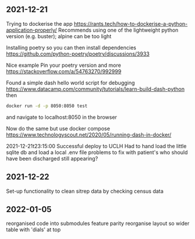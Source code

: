 ## 2021-12-21
Trying to dockerise the app
https://rants.tech/how-to-dockerise-a-python-application-properly/
Recommends using one of the lightweight python version (e.g. buster); alpine can be too light

Installing poetry so you can then install dependencies
https://github.com/python-poetry/poetry/discussions/3933

Nice example
Pin your poetry version and more
https://stackoverflow.com/a/54763270/992999

Found a simple dash hello world script for debugging
https://www.datacamp.com/community/tutorials/learn-build-dash-python
then
```sh
docker run -d -p 8050:8050 test
```
and navigate to localhost:8050 in the browser

Now do the same but use docker compose
https://www.technologyscout.net/2020/05/running-dash-in-docker/

2021-12-21t23:15:00
Successful deploy to UCLH
Had to hand load the little sqlite db
and load a local .env file
problems to fix with patient's who should have been discharged still appearing?



## 2021-12-22
Set-up functionality to clean sitrep data by checking census data

## 2022-01-05
reorganised code into submodules
feature parity
reorganise layout so wider table with 'dials' at top